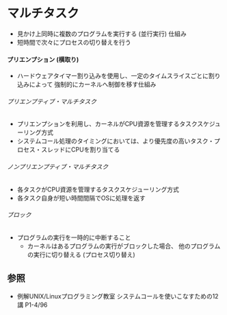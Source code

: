 # マルチタスク
- 見かけ上同時に複数のプログラムを実行する (並行実行) 仕組み
- 短時間で次々にプロセスの切り替えを行う

#### プリエンプション (横取り)
- ハードウェアタイマー割り込みを使用し、一定のタイムスライスごとに割り込みによって
  強制的にカーネルへ制御を移す仕組み

###### プリエンプティブ・マルチタスク
- プリエンプションを利用し、カーネルがCPU資源を管理するタスクスケジューリング方式
- システムコール処理のタイミングにおいては、より優先度の高いタスク・プロセス・スレッドにCPUを割り当てる

###### ノンプリエンプティブ・マルチタスク
- 各タスクがCPU資源を管理するタスクスケジューリング方式
- 各タスク自身が短い時間間隔でOSに処理を返す

###### ブロック
- プログラムの実行を一時的に中断すること
  - カーネルはあるプログラムの実行がブロックした場合、
    他のプログラムの実行に切り替える (プロセス切り替え)

## 参照
- 例解UNIX/Linuxプログラミング教室 システムコールを使いこなすための12講 P1-4/96
